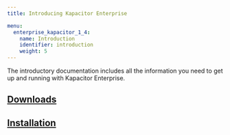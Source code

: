 ```yaml
---
title: Introducing Kapacitor Enterprise

menu:
  enterprise_kapacitor_1_4:
    name: Introduction
    identifier: introduction
    weight: 5
---
```


The introductory documentation includes all the information you need to get up
and running with Kapacitor Enterprise.

## [Downloads](/enterprise_kapacitor/v1.4/introduction/downloads/)

## [Installation](/enterprise_kapacitor/v1.4/introduction/installation_guide/)
